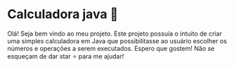 # Calculadora java 🔢
Olá! Seja bem vindo ao meu projeto. Este projeto possuía o intuito de criar uma simples calculadora em Java que possibilitasse ao usuário escolher os números e operações a serem executados.
Espero que gostem! Não se esqueçam de dar star :star: para me ajudar!
